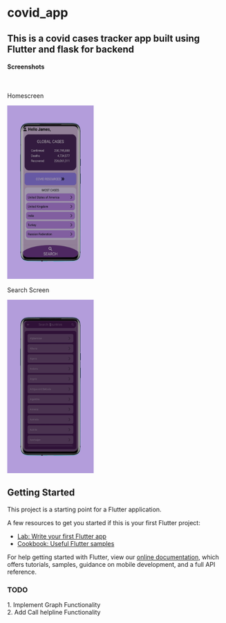 # covid_app

<h2>This is a covid cases tracker app built using Flutter and flask for backend</h2>
<h4>Screenshots</h4>
<br>

<p>Homescreen</p>
<img src = "Screenshots/screen1.png" width="200" height="400">
<p>Search Screen</p>
<img src = "Screenshots/screen2.png" width="200" height="400">


## Getting Started

This project is a starting point for a Flutter application.

A few resources to get you started if this is your first Flutter project:

- [Lab: Write your first Flutter app](https://flutter.dev/docs/get-started/codelab)
- [Cookbook: Useful Flutter samples](https://flutter.dev/docs/cookbook)

For help getting started with Flutter, view our
[online documentation](https://flutter.dev/docs), which offers tutorials,
samples, guidance on mobile development, and a full API reference.


<h3>TODO</h4>
1. Implement Graph Functionality
<br>
2. Add Call helpline Functionality
